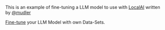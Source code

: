 
This is an example of fine-tuning a LLM model to use with [LocalAI](https://github/mudler/LocalAI) written by [@mudler](https://github.com/mudler)

[Fine-tune](https://github.com/mudler/LocalAI/tree/master/examples/e2e-fine-tuning) your LLM Model with own Data-Sets.



